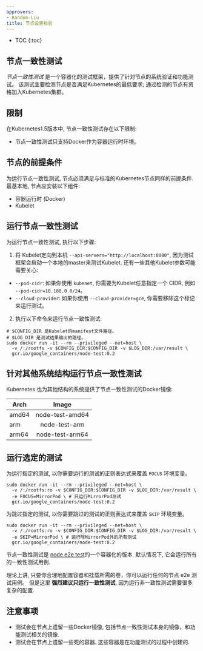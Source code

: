 ```yaml
---
approvers:
- Random-Liu
title: 节点设置校验
---
```


* TOC
{:toc}

## 节点一致性测试

*节点一致性测试* 是一个容器化的测试框架，提供了针对节点的系统验证和功能测试。 该测试主要检测节点是否满足Kubernetes的最低要求; 通过检测的节点有资格加入Kubernetes集群。

## 限制

在Kubernetes1.5版本中, 节点一致性测试存在以下限制:

* 节点一致性测试只支持Docker作为容器运行时环境。

## 节点的前提条件

为运行节点一致性测试, 节点必须满足与标准的Kubernetes节点同样的前提条件. 最基本地, 节点应安装以下组件:

* 容器运行时 (Docker)
* Kubelet

## 运行节点一致性测试

为运行节点一致性测试, 执行以下步骤:

1. 将 Kubelet定向到本机 `--api-servers="http://localhost:8080"`,
因为测试框架会启动一个本地的master来测试Kubelet. 还有一些其他Kubelet参数可能需要关心:
  * `--pod-cidr`: 如果你使用 `kubenet`, 你需要为Kubelet任意指定一个 CIDR, 例如 `--pod-cidr=10.180.0.0/24`。
  * `--cloud-provider`: 如果你使用 `--cloud-provider=gce`, 你需要移除这个标记来运行测试。

2. 执行以下命令来运行节点一致性测试:

```shell
# $CONFIG_DIR 是Kubelet的manifest文件路径。
# $LOG_DIR 是测试结果输出的路径。
sudo docker run -it --rm --privileged --net=host \
  -v /:/rootfs -v $CONFIG_DIR:$CONFIG_DIR -v $LOG_DIR:/var/result \
  gcr.io/google_containers/node-test:0.2
```

## 针对其他系统结构运行节点一致性测试

Kubernetes 也为其他结构的系统提供了节点一致性测试的Docker镜像:

  Arch  |       Image       |
--------|:-----------------:|
 amd64  |  node-test-amd64  |
  arm   |    node-test-arm  |
 arm64  |  node-test-arm64  |

## 运行选定的测试

为运行指定的测试, 以你需要运行的测试的正则表达式来覆盖 `FOCUS` 环境变量。

```shell
sudo docker run -it --rm --privileged --net=host \
  -v /:/rootfs:ro -v $CONFIG_DIR:$CONFIG_DIR -v $LOG_DIR:/var/result \
  -e FOCUS=MirrorPod \ # 只运行MirrorPod测试
  gcr.io/google_containers/node-test:0.2
```

为跳过指定的测试, 以你需要跳过的测试的正则表达式来覆盖 `SKIP` 环境变量。

```shell
sudo docker run -it --rm --privileged --net=host \
  -v /:/rootfs:ro -v $CONFIG_DIR:$CONFIG_DIR -v $LOG_DIR:/var/result \
  -e SKIP=MirrorPod \ # 运行除MirrorPod外的所有测试
  gcr.io/google_containers/node-test:0.2
```

节点一致性测试是 [node e2e test](https://github.com/kubernetes/community/blob/{{page.githubbranch}}/contributors/devel/e2e-node-tests.md)的一个容器化的版本.
默认情况下, 它会运行所有的一致性测试用例.

理论上讲, 只要你合理地配置容器和挂载所需的卷，你可以运行任何的节点 e2e 测试用例。 但是这里 **强烈建议只运行一致性测试**, 因为运行非一致性测试需要很多复杂的配置.

## 注意事项

* 测试会在节点上遗留一些Docker镜像, 包括节点一致性测试本身的镜像，和功能测试相关的镜像.
* 测试会在节点上遗留一些死的容器. 这些容器是在功能测试的过程中创建的.
